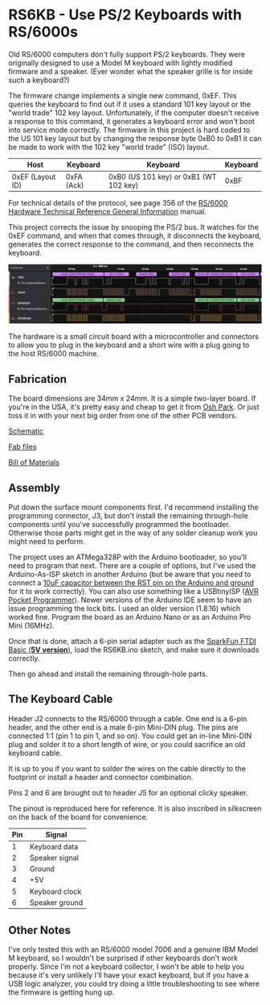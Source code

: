 # RS6KB - Use PS/2 Keyboards with RS/6000s
Old RS/6000 computers don't fully support PS/2 keyboards. They were originally designed to use a Model M keyboard with lightly modified firmware and a speaker. (Ever wonder what the speaker grille is for inside such a keyboard?)

The firmware change implements a single new command, 0xEF. This queries the keyboard to find out if it uses a standard 101 key layout or the "world trade" 102 key layout. Unfortunately, if the computer doesn't receive a response to this command, it generates a keyboard error and won't boot into service mode correctly. The firmware in this project is hard coded to the US 101 key layout but by changing the response byte 0xB0 to 0xB1 it can be made to work with the 102 key "world trade" (ISO) layout.

| Host | Keyboard | Keyboard | Keyboard |
| ---- | -------- | -------- | -------- |
| 0xEF (Layout ID) | 0xFA (Ack) | 0xB0 (US 101 key) or 0xB1 (WT 102 key) | 0xBF |

For technical details of the protocol, see page 356 of the [RS/6000 Hardware Technical Reference General Information](http://bitsavers.org/pdf/ibm/rs6000/SA23-2643-00_RS6000_Hardware_Technical_Reference_General_Information_1990.pdf) manual.

This project corrects the issue by snooping the PS/2 bus. It watches for the 0xEF command, and when that comes through, it disconnects the keyboard, generates the correct response to the command, and then reconnects the keyboard.

![Photo of bus traffic showing the inserted bytes](https://github.com/schlae/RS6KB/blob/main/protocol.png)

The hardware is a small circuit board with a microcontroller and connectors to allow you to plug in the keyboard and a short wire with a plug going to the host RS/6000 machine.

## Fabrication

The board dimensions are 34mm x 24mm. It is a simple two-layer board. If you're in the USA, it's pretty easy and cheap to get it from [Osh Park](https://oshpark.com). Or just toss it in with your next big order from one of the other PCB vendors.

[Schematic](https://github.com/schlae/RS6KB/blob/main/RS6KB.pdf)

[Fab files](https://github.com/schlae/RS6KB/blob/main/fab/RS6KB_Rev1.zip)

[Bill of Materials](https://github.com/schlae/RS6KB/blob/main/RS6KB.csv)

## Assembly

Put down the surface mount components first. I'd recommend installing the programming connector, J3, but don't install the remaining through-hole components until you've successfully programmed the bootloader. Otherwise those parts might get in the way of any solder cleanup work you might need to perform.

The project uses an ATMega328P with the Arduino bootloader, so you'll need to program that next. There are a couple of options, but I've used the Arduino-As-ISP sketch in another Arduino (but be aware that you need to connect a [10uF capacitor between the RST pin on the Arduino and ground](https://forum.arduino.cc/t/arduinoisp-on-uno-requires-10uf-cap-why/102111) for it to work correctly). You can also use something like a USBtinyISP ([AVR Pocket Programmer](https://www.sparkfun.com/products/9825)). Newer versions of the Arduino IDE seem to have an issue programming the lock bits. I used an older version (1.8.16) which worked fine. Program the board as an Arduino Nano or as an Arduino Pro Mini (16MHz).

Once that is done, attach a 6-pin serial adapter such as the [SparkFun FTDI Basic (**5V version**)](https://www.sparkfun.com/products/9716), load the RS6KB.ino sketch, and make sure it downloads correctly.

Then go ahead and install the remaining through-hole parts.

## The Keyboard Cable

Header J2 connects to the RS/6000 through a cable. One end is a 6-pin header, and the other end is a male 6-pin Mini-DIN plug. The pins are connected 1:1 (pin 1 to pin 1, and so on). You could get an in-line Mini-DIN plug and solder it to a short length of wire, or you could sacrifice an old keyboard cable.

It is up to you if you want to solder the wires on the cable directly to the footprint or install a header and connector combination.

Pins 2 and 6 are brought out to header J5 for an optional clicky speaker.

The pinout is reproduced here for reference. It is also inscribed in silkscreen on the back of the board for convenience.

| Pin | Signal         |
| --- | -------------- |
| 1   | Keyboard data  |
| 2   | Speaker signal |
| 3   | Ground         |
| 4   | +5V            |
| 5   | Keyboard clock |
| 6   | Speaker ground |

## Other Notes

I've only tested this with an RS/6000 model 7006 and a genuine IBM Model M keyboard, so I wouldn't be surprised if other keyboards don't work properly. Since I'm not a keyboard collector, I won't be able to help you because it's very unlikely I'll have your exact keyboard, but if you have a USB logic analyzer, you could try doing a little troubleshooting to see where the firmware is getting hung up.
